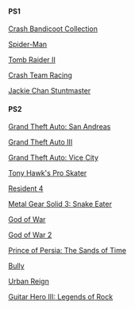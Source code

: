#### PS1
[Crash Bandicoot Collection](https://sto.romsfast.com/Mods/RS/Crash%20Bandicoot%20Collection.zip?token=c3xZcFthDAJOFXF8UX4AZVhRThYjdVl%2BWTEOBE4Vd3xdflAzClcIEHZxUH1RZ15ZRQ%3D%3D)

[Spider-Man](https://serve.emulatorgames.net/roms/playstation/Spider-Man%20(USA).7z)

[Tomb Raider II](https://serve.emulatorgames.net/roms/playstation/Tomb%20Raider%20II%20-%20Starring%20Lara%20Croft%20(USA)%20(v1.0).7z)

[Crash Team Racing](https://sto.romsfast.com/PSX/CTR%20-%20Crash%20Team%20Racing%20(USA).zip?token=c3xZcFthDAJOFXF8UX4AZVhRThYjdVl%2BWTEOBE4Vd3xdflAzClcIEHZxUH1RaVtSQw%3D%3D)

[Jackie Chan Stuntmaster
](https://serve.emulatorgames.net/roms/playstation/Jackie%20Chan%20Stuntmaster%20[NTSC-U]%20[SLUS-00684].7z)

#### PS2

[Grand Theft Auto: San Andreas](https://sto.romsfast.com/PS2-Redump/Grand%20Theft%20Auto%20-%20San%20Andreas%20(USA)%20(v3.00).zip?token=c3xZcFthDAJOFXF8UX4AZVhRThYjdVl%2BWTEOBE4Vd3xdflAzClcIEHZxUH1QYFlWTA%3D%3D)

[Grand Theft Auto III](https://sto1.romsforever.co/0:/PS2-CHD/Grand%20Theft%20Auto%20III%20(USA).chd?token=c3xZcFthDAJOFXF8UX4AZVhRThYjdVl%2BWTEOBE4Vd3xdflAzClcIEHZxUH1QYFtSQg%3D%3D)

[Grand Theft Auto: Vice City](https://sto1.romsforever.co/0:/PS2-CHD/Grand%20Theft%20Auto%20-%20Vice%20City%20(USA)%20(v3.00).chd?token=c3xZcFthDAJOFXF8UX4AZVhRThYjdVl%2BWTEOBE4Vd3xdflAzClcIEHZxUH1QYFxRTQ%3D%3D)

[Tony Hawk's Pro Skater](https://sto.romsfast.com/PS2-Redump/Tony%20Hawks%20Pro%20Skater%204%20(USA)%20(v2.01).zip?token=c3xZcFthDAJOFXF8UX4AZVhRThYjdVl%2BWTEOBE4Vd3xdflAzClcIEHZxUH1QYF9VRQ%3D%3D)

[Resident 4](https://sto1.romsforever.co/0:/PS2-CHD/Resident%20Evil%204%20(USA).chd?token=c3xZcFthDAJOFXF8UX4AZVhRThYjdVl%2BWTEOBE4Vd3xdflAzClcIEHZxUH1QYFBRTQ%3D%3D)

[Metal Gear Solid 3: Snake Eater]()

[God of War]()

[God of War 2]()

[Prince of Persia: The Sands of Time]()

[Bully]()

[Urban Reign]()

[Guitar Hero III: Legends of Rock]()

[]()
